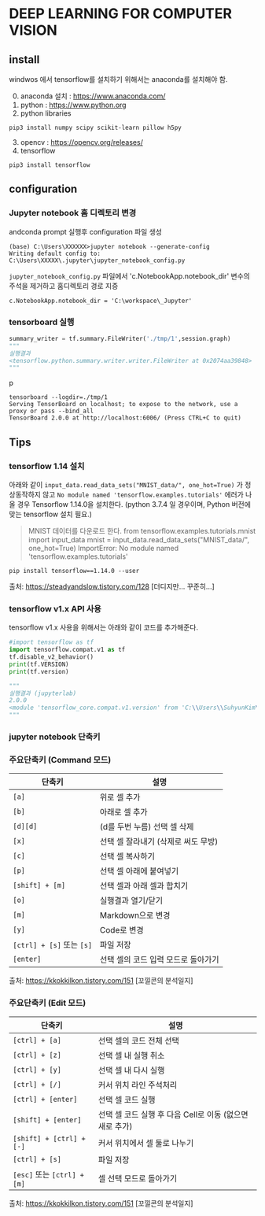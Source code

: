 # DEEP LEARNING FOR COMPUTER VISION

## install
windwos 에서 tensorflow를 설치하기 위해서는 anaconda를 설치해야 함.

0. anaconda 설치 : https://www.anaconda.com/
1. python : https://www.python.org
2. python libraries
```
pip3 install numpy scipy scikit-learn pillow h5py
```
3. opencv : https://opencv.org/releases/
4. tensorflow
```
pip3 install tensorflow
```

## configuration

### Jupyter notebook 홈 디렉토리 변경

andconda prompt 실행후 configuration 파일 생성

```
(base) C:\Users\XXXXXX>jupyter notebook --generate-config
Writing default config to: C:\Users\XXXXX\.jupyter\jupyter_notebook_config.py
```

`jupyter_notebook_config.py` 파일에서 'c.NotebookApp.notebook_dir' 변수의 주석을 제거하고 홈디렉토리 경로 지증

```
c.NotebookApp.notebook_dir = 'C:\workspace\_Jupyter'
```


### tensorboard 실행


```python
summary_writer = tf.summary.FileWriter('./tmp/1',session.graph)
"""
실행결과
<tensorflow.python.summary.writer.writer.FileWriter at 0x2074aa39848>
"""
```
p
```
tensorboard --logdir=./tmp/1
Serving TensorBoard on localhost; to expose to the network, use a proxy or pass --bind_all
TensorBoard 2.0.0 at http://localhost:6006/ (Press CTRL+C to quit)
```

## Tips


### tensorflow 1.14 설치


아래와 같이 `input_data.read_data_sets("MNIST_data/", one_hot=True)` 가 정상동작하지 않고 `No module named 'tensorflow.examples.tutorials'` 에러가 나올 경우 Tensorflow 1.14.0을 설치한다. (python 3.7.4 일 경우이며, Python 버전에 맞는 tensorflow 설치 필요.)

> MNIST 데이터를 다운로드 한다. from tensorflow.examples.tutorials.mnist import input_data mnist = input_data.read_data_sets("MNIST_data/", one_hot=True)
> ImportError: No module named 'tensorflow.examples.tutorials'

```
pip install tensorflow==1.14.0 --user
```

출처: https://steadyandslow.tistory.com/128 [더디지만... 꾸준히...]


### tensorflow v1.x API 사용
tensorflow v1.x 사용을 위해서는 아래와 같이 코드를 추가해준다.

```python
#import tensorflow as tf
import tensorflow.compat.v1 as tf
tf.disable_v2_behavior()
print(tf.VERSION)
print(tf.version)

"""
실행결과 (jupyterlab)
2.0.0
<module 'tensorflow_core.compat.v1.version' from 'C:\\Users\\SuhyunKim\\Anaconda3\\lib\\site-packages\\tensorflow_core\\_api\\v2\\compat\\v1\\version\\__init__.py'>
"""
```



### jupyter notebook 단축키

### 주요단축키 (Command 모드)



|**단축키**|**설명**|
|---|---|
|`[a]`|위로 셀 추가|
|`[b]`|아래로 셀 추가|
|`[d][d]`|(d를 두번 누름) 선택 셀 삭제|
|`[x]`|선택 셀 잘라내기 (삭제로 써도 무방)|
|`[c]`|선택 셀 복사하기 |
|`[p]`|선택 셀 아래에 붙여넣기|
|`[shift] + [m]`|선택 셀과 아래 셀과 합치기|
|`[o]`|실행결과 열기/닫기|
|`[m]`|Markdown으로 변경|
|`[y]`|Code로 변경|
|`[ctrl] + [s]` 또는 `[s]`| 파일 저장|
|`[enter]`|선택 셀의 코드 입력 모드로 돌아가기|


출처: https://kkokkilkon.tistory.com/151 [꼬낄콘의 분석일지]

### 주요단축키 (Edit 모드)

|**단축키**|**설명**|
|---|---|
|`[ctrl] + [a]`|선택 셀의 코드 전체 선택|
|`[ctrl] + [z]`|선택 셀 내 실행 취소|
|`[ctrl] + [y]`|선택 셀 내 다시 실행|
|`[ctrl] + [/]`|커서 위치 라인 주석처리|
|`[ctrl] + [enter]`|선택 셀 코드 실행|
|`[shift] + [enter]`|선택 셀 코드 실행 후 다음 Cell로 이동 (없으면 새로 추가)|
|`[shift] + [ctrl] + [-]`|커서 위치에서 셀 둘로 나누기|
|`[ctrl] + [s]`|파일 저장|
|`[esc]` 또는 `[ctrl] + [m]`|셀 선택 모드로 돌아가기|

출처: https://kkokkilkon.tistory.com/151 [꼬낄콘의 분석일지]
